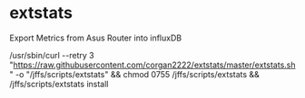# extstats
Export Metrics from Asus Router into influxDB

/usr/sbin/curl --retry 3 "https://raw.githubusercontent.com/corgan2222/extstats/master/extstats.sh" -o "/jffs/scripts/extstats" && chmod 0755 /jffs/scripts/extstats && /jffs/scripts/extstats install

